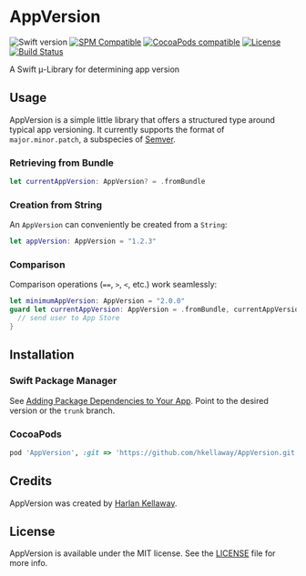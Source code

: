 # AppVersion 
![Swift version](https://img.shields.io/badge/Swift-5.0-orange.svg)
[![SPM Compatible](https://img.shields.io/badge/SPM-compatible-informational.svg)](https://github.com/apple/swift-package-manager)
[![CocoaPods compatible](https://img.shields.io/badge/CocoaPods-compatible-informational.svg)](https://github.com/CocoaPods/CocoaPods)
[![License](https://img.shields.io/badge/License-MIT-lightgrey.svg)](https://github.com/hkellaway/AppVersion/blob/trunk/LICENSE)
[![Build Status](https://travis-ci.org/hkellaway/AppVersion.svg?branch=trunk)](https://travis-ci.org/hkellaway/AppVersion)

A Swift μ-Library for determining app version

## Usage

AppVersion is a simple little library that offers a structured type around typical app versioning. It currently supports the format of `major.minor.patch`, a subspecies of [Semver](https://semver.org/).

### Retrieving from Bundle

``` swift
let currentAppVersion: AppVersion? = .fromBundle
```

### Creation from String

An `AppVersion` can conveniently be created from a `String`:

``` swift
let appVersion: AppVersion = "1.2.3"
```

### Comparison

Comparison operations (`==`, `>`, `<`, etc.) work seamlessly:

``` swift
let minimumAppVersion: AppVersion = "2.0.0"
guard let currentAppVersion: AppVersion = .fromBundle, currentAppVersion >= minimumAppVersion else {
  // send user to App Store
}
```
## Installation

### Swift Package Manager

See [Adding Package Dependencies to Your App](https://developer.apple.com/documentation/xcode/adding_package_dependencies_to_your_app). Point to the desired version or the `trunk` branch.

### CocoaPods

```ruby
pod 'AppVersion', :git => 'https://github.com/hkellaway/AppVersion.git', :branch => 'trunk'
```

## Credits

AppVersion was created by [Harlan Kellaway](http://hkellaway.github.io).

## License

AppVersion is available under the MIT license. See the [LICENSE](https://github.com/hkellaway/AppVersion/blob/trunk/LICENSE) file for more info.
